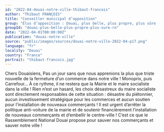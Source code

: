 ```yaml
---
id: "2022-04-douai-notre-ville-thibaut-francois"
author: "Thibaut FRANÇOIS"
title: "Conseiller municipal d’opposition"
group: "Élus d’opposition : Douai, plus belle, plus propre, plus sûre (Rassemblement National)"
groupId: "douai-plus-belle-plus-propre-plus-sure-rn"
date: "2022-04-01T00:00:00Z"
publication: "douai-notre-ville"
source: "public/images/sources/douai-notre-ville-2022-04-p17.png"
language: "fr"
locality: "Douai"
country: "France"
portrait: "thibaut-francois.jpg"
---
```


Chers Douaisiens,
Pas un jour sans que nous apprenions la plus que triste nouvelle de la fermeture d’un commerce dans notre ville ! Monoprix, puis Carrefour… À ce rythme, il ne restera que la Mairie et le maire socialiste dans la ville ! Rien n’est un hasard, les choix désastreux du maire socialiste sont directement responsables de cette situation : désastre du piétonnier, aucun investissement stratégique pour les commerces et aucun soutien pour l’installation de nouveaux commerçants !
Il est urgent d’arrêter la politique anti-voiture de la mairie et de soutenir financièrement l’installation de nouveaux commerçants et d’embellir le centre-ville ! C’est ce que le Rassemblement National Douai propose pour sauver nos commerçants et sauver notre ville !
